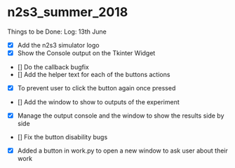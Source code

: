 # n2s3_summer_2018
Things to be Done:
Log: 13th June
- [X] Add the n2s3 simulator logo
- [X] Show the Console output on the Tkinter Widget
- [] Do the callback bugfix
- [] Add the helper text for each of the buttons actions
- [x] To prevent user to click the button again once pressed
- [] Add the window to show to outputs of the experiment
- [X] Manage the output console and the window to show the results side by side
- [] Fix the button disability bugs
- [X] Added a button in work.py to open a new window to ask user about their work
